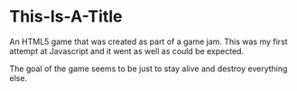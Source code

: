 This-Is-A-Title
===============

An HTML5 game that was created as part of a game jam. This was my first attempt at Javascript and it went as well as 
could be expected.

The goal of the game seems to be just to stay alive and destroy everything else.
